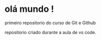 # olá mundo !
primeiro repositorio do curso de Git e Github

repositorio criado durante a aula de vs code.
